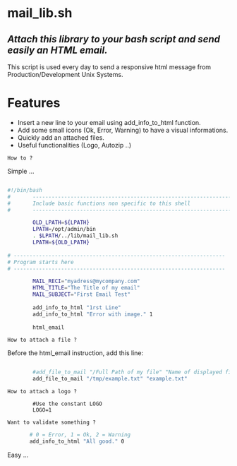 # mail_lib.sh

## _Attach this library to your bash script and send easily an HTML email._


This script is used every day to send a responsive html message from Production/Development Unix Systems.

# Features
- Insert a new line to your email using add_info_to_html function.
- Add some small icons (Ok, Error, Warning) to have a visual informations.
- Quickly add an attached files.
- Useful functionalities (Logo, Autozip ..) 

`How to ? `

Simple ...

```sh

#!/bin/bash 
#       -------------------------------------------------------------------
#       Include basic functions non specific to this shell
#       -------------------------------------------------------------------

        OLD_LPATH=${LPATH}
        LPATH=/opt/admin/bin
        . $LPATH/../lib/mail_lib.sh
        LPATH=${OLD_LPATH}
        
# -------------------------------------------------------------------
# Program starts here
# -------------------------------------------------------------------

        MAIL_RECI="myadress@mycompany.com"
        HTML_TITLE="The Title of my email"
        MAIL_SUBJECT="First Email Test"
        
        add_info_to_html "1rst Line"
        add_info_to_html "Error with image." 1
        
        html_email
```


`How to attach a file ?`

Before the html_email instruction, add this line:
      
```sh

        #add_file_to_mail "/Full Path of my file" "Name of displayed file on the email"
        add_file_to_mail "/tmp/example.txt" "example.txt"
```   

`How to attach a logo ?`

```plain    
        #Use the constant LOGO    
        LOGO=1    
```       

`Want to validate something ?`

```sh
       # 0 = Error, 1 = Ok, 2 = Warning 
       add_info_to_html "All good." 0
```       

Easy ...


